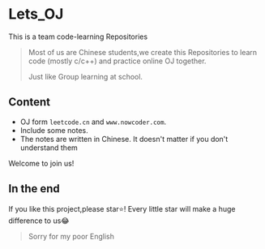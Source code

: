 # Lets_OJ
This is a team code-learning Repositories

> Most of us are Chinese students,we create this Repositories to learn code (mostly c/c++) and practice online OJ together.
> 
> Just like Group learning at school.

## Content

* OJ form `leetcode.cn` and `www.nowcoder.com`.
* Include some notes.
* The notes are written in Chinese. It doesn't matter if you don't understand them

Welcome to join us!

## In the end
If you like this project,please star⭐!
Every little star will make a huge difference to us😂

> Sorry for my poor English
